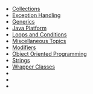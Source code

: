 - [Collections](files/Collections.md)
- [Exception Handling](files/Exception_Handling.md)
- [Generics](files/Generics.md)
- [Java Platform](files/Java_Platform.md)
- [Loops and Conditions](files/Loops_and_Conditions.md)
- [Miscellaneous Topics](files/Miscellaneous_Topics.md)
- [Modifiers](files/Modifiers.md)
- [Object Oriented Programming](files/Object_Oriented_Programming.md)
- [Strings](files/Strings.md)
- [Wrapper Classes](files/Wrapper_Classes.md)
- [](files/)
- [](files/)
- [](files/)